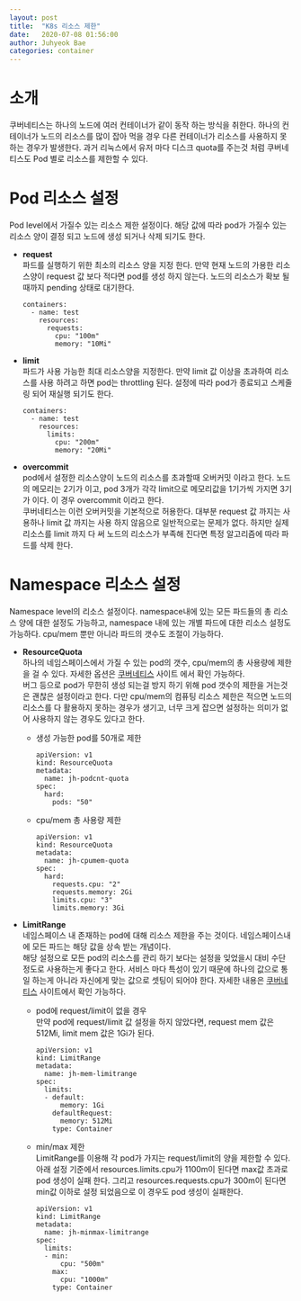 ```yaml
---
layout: post
title:  "K8s 리소스 제한"
date:   2020-07-08 01:56:00
author: Juhyeok Bae
categories: container
---
```

# 소개
쿠버네티스는 하나의 노드에 여러 컨테이너가 같이 동작 하는 방식을 취한다. 하나의 컨테이너가 노드의 리소스를 많이 잡아 먹을 경우 다른 컨테이너가 리소스를 사용하지 못하는 경우가 발생한다. 과거 리눅스에서 유저 마다 디스크 quota를 주는것 처럼 쿠버네티스도 Pod 별로 리소스를 제한할 수 있다.

# Pod 리소스 설정
Pod level에서 가질수 있는 리소스 제한 설정이다. 해당 값에 따라 pod가 가질수 있는 리소스 양이 결정 되고 노드에 생성 되거나 삭제 되기도 한다.

- **request**  
  파드를 실행하기 위한 최소의 리소스 양을 지정 한다. 만약 현재 노드의 가용한 리소스양이 request 값 보다 적다면 pod를 생성 하지 않는다. 노드의 리소스가 확보 될때까지 pending 상태로 대기한다.  
  ```
  containers:
    - name: test
      resources:
        requests:
          cpu: "100m"
          memory: "10Mi"
  ```

- **limit**  
  파드가 사용 가능한 최대 리소스양을 지정한다. 만약 limit 값 이상을 초과하여 리소스를 사용 하려고 하면 pod는 throttling 된다. 설정에 따라 pod가 종료되고 스케줄링 되어 재실행 되기도 한다.  
  ```
  containers:
    - name: test
      resources:
        limits:
          cpu: "200m"
          memory: "20Mi"
  ```

- **overcommit**  
  pod에서 설정한 리소스양이 노드의 리소스를 초과할때 오버커밋 이라고 한다. 노드의 메모리는 2기가 이고, pod 3개가 각각 limit으로 메모리값을 1기가씩 가지면 3기가 이다. 이 경우 overcommit 이라고 한다.  
  쿠버네티스는 이런 오버커밋을 기본적으로 허용한다. 대부분 request 값 까지는 사용하나 limit 값 까지는 사용 하지 않음으로 일반적으로는 문제가 없다. 하지만 실제 리소스를 limit 까지 다 써 노드의 리소스가 부족해 진다면 특정 알고리즘에 따라 파드를 삭제 한다.

# Namespace 리소스 설정
Namespace level의 리소스 설정이다. namespace내에 있는 모든 파드들의 총 리소스 양에 대한 설정도 가능하고, namespace 내에 있는 개별 파드에 대한 리소스 설정도 가능하다. cpu/mem 뿐만 아니라 파드의 갯수도 조절이 가능하다.

- **ResourceQuota**  
  하나의 네임스페이스에서 가질 수 있는 pod의 갯수, cpu/mem의 총 사용량에 제한을 걸 수 있다. 자세한 옵션은 [쿠버네티스](https://kubernetes.io/ko/docs/concepts/policy/resource-quotas/) 사이트 에서 확인 가능하다.  
  버그 등으로 pod가 무한히 생성 되는걸 방지 하기 위해 pod 갯수의 제한을 거는것은 괜찮은 설정이라고 한다. 다만 cpu/mem의 컴퓨팅 리소스 제한은 적으면 노드의 리소스를 다 활용하지 못하는 경우가 생기고, 너무 크게 잡으면 설정하는 의미가 없어 사용하지 않는 경우도 있다고 한다.

  - 생성 가능한 pod를 50개로 제한  
    ```
    apiVersion: v1
    kind: ResourceQuota
    metadata:
      name: jh-podcnt-quota
    spec:
      hard:
        pods: "50"
    ```
  - cpu/mem 총 사용량 제한  
    ```
    apiVersion: v1
    kind: ResourceQuota
    metadata:
      name: jh-cpumem-quota
    spec:
      hard:
        requests.cpu: "2"
        requests.memory: 2Gi
        limits.cpu: "3"
        limits.memory: 3Gi
    ```

- **LimitRange**  
  네임스페이스 내 존재하는 pod에 대해 리소스 제한을 주는 것이다. 네임스페이스내에 모든 파드는 해당 값을 상속 받는 개념이다.  
  해당 설정으로 모든 pod의 리소스를 관리 하기 보다는 설정을 잊었을시 대비 수단 정도로 사용하는게 좋다고 한다. 서비스 마다 특성이 있기 때문에 하나의 값으로 통일 하는게 아니라 자신에게 맞는 값으로 셋팅이 되어야 한다.
  자세한 내용은 [쿠버네티스](https://kubernetes.io/ko/docs/tasks/administer-cluster/manage-resources/memory-default-namespace/) 사이트에서 확인 가능하다.

  - pod에 request/limit이 없을 경우  
    만약 pod에 request/limit 값 설정을 하지 않았다면, request mem 값은 512Mi, limit mem 값은 1Gi가 된다.  
    ```
    apiVersion: v1
    kind: LimitRange
    metadata:
      name: jh-mem-limitrange
    spec:
      limits:
      - default:
          memory: 1Gi
        defaultRequest:
          memory: 512Mi
        type: Container
    ```

  - min/max 제한  
    LimitRange를 이용해 각 pod가 가지는 request/limit의 양을 제한할 수 있다.  
    아래 설정 기준에서 resources.limits.cpu가 1100m이 된다면 max값 초과로 pod 생성이 실패 한다. 그리고 resources.requests.cpu가 300m이 된다면 min값 이하로 설정 되었음으로 이 경우도 pod 생성이 실패한다.  
    ```
    apiVersion: v1
    kind: LimitRange
    metadata:
      name: jh-minmax-limitrange
    spec:
      limits:
      - min:
          cpu: "500m"
        max:
          cpu: "1000m"
        type: Container
    ```
